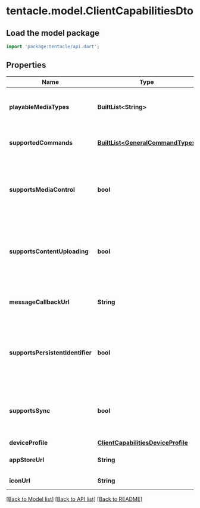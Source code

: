 # tentacle.model.ClientCapabilitiesDto

## Load the model package
```dart
import 'package:tentacle/api.dart';
```

## Properties
Name | Type | Description | Notes
------------ | ------------- | ------------- | -------------
**playableMediaTypes** | **BuiltList&lt;String&gt;** | Gets or sets the list of playable media types. | [optional] 
**supportedCommands** | [**BuiltList&lt;GeneralCommandType&gt;**](GeneralCommandType.md) | Gets or sets the list of supported commands. | [optional] 
**supportsMediaControl** | **bool** | Gets or sets a value indicating whether session supports media control. | [optional] 
**supportsContentUploading** | **bool** | Gets or sets a value indicating whether session supports content uploading. | [optional] 
**messageCallbackUrl** | **String** | Gets or sets the message callback url. | [optional] 
**supportsPersistentIdentifier** | **bool** | Gets or sets a value indicating whether session supports a persistent identifier. | [optional] 
**supportsSync** | **bool** | Gets or sets a value indicating whether session supports sync. | [optional] 
**deviceProfile** | [**ClientCapabilitiesDeviceProfile**](ClientCapabilitiesDeviceProfile.md) |  | [optional] 
**appStoreUrl** | **String** | Gets or sets the app store url. | [optional] 
**iconUrl** | **String** | Gets or sets the icon url. | [optional] 

[[Back to Model list]](../README.md#documentation-for-models) [[Back to API list]](../README.md#documentation-for-api-endpoints) [[Back to README]](../README.md)


